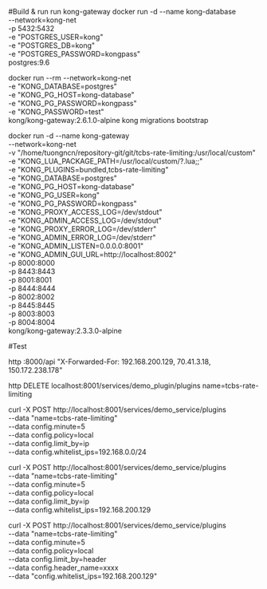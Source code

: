 #Build & run
run kong-gateway
docker run -d --name kong-database \
 --network=kong-net \
 -p 5432:5432 \
 -e "POSTGRES_USER=kong" \
 -e "POSTGRES_DB=kong" \
 -e "POSTGRES_PASSWORD=kongpass" \
 postgres:9.6

docker run --rm --network=kong-net \
-e "KONG_DATABASE=postgres" \
-e "KONG_PG_HOST=kong-database" \
-e "KONG_PG_PASSWORD=kongpass" \
-e "KONG_PASSWORD=test" \
kong/kong-gateway:2.6.1.0-alpine kong migrations bootstrap


docker run -d --name kong-gateway \
--network=kong-net \
-v "/home/tuongncn/repository-git/git/tcbs-rate-limiting:/usr/local/custom" \
-e "KONG_LUA_PACKAGE_PATH=/usr/local/custom/?.lua;;" \
-e "KONG_PLUGINS=bundled,tcbs-rate-limiting" \
-e "KONG_DATABASE=postgres" \
-e "KONG_PG_HOST=kong-database" \
-e "KONG_PG_USER=kong" \
-e "KONG_PG_PASSWORD=kongpass" \
-e "KONG_PROXY_ACCESS_LOG=/dev/stdout" \
-e "KONG_ADMIN_ACCESS_LOG=/dev/stdout" \
-e "KONG_PROXY_ERROR_LOG=/dev/stderr" \
-e "KONG_ADMIN_ERROR_LOG=/dev/stderr" \
-e "KONG_ADMIN_LISTEN=0.0.0.0:8001" \
-e "KONG_ADMIN_GUI_URL=http://localhost:8002" \
-p 8000:8000 \
-p 8443:8443 \
-p 8001:8001 \
-p 8444:8444 \
-p 8002:8002 \
-p 8445:8445 \
-p 8003:8003 \
-p 8004:8004 \
kong/kong-gateway:2.3.3.0-alpine


#Test

http :8000/api "X-Forwarded-For: 192.168.200.129, 70.41.3.18, 150.172.238.178"

http DELETE localhost:8001/services/demo_plugin/plugins name=tcbs-rate-limiting

curl -X POST http://localhost:8001/services/demo_service/plugins \
   --data "name=tcbs-rate-limiting" \
   --data config.minute=5 \
   --data config.policy=local \
   --data config.limit_by=ip \
   --data config.whitelist_ips=192.168.0.0/24

curl -X POST http://localhost:8001/services/demo_service/plugins \
   --data "name=tcbs-rate-limiting" \
   --data config.minute=5 \
   --data config.policy=local \
   --data config.limit_by=ip \
   --data config.whitelist_ips=192.168.200.129


curl -X POST http://localhost:8001/services/demo_service/plugins \
   --data "name=tcbs-rate-limiting" \
   --data config.minute=5 \
   --data config.policy=local \
   --data config.limit_by=header \
   --data config.header_name=xxxx \
   --data "config.whitelist_ips=192.168.200.129"

